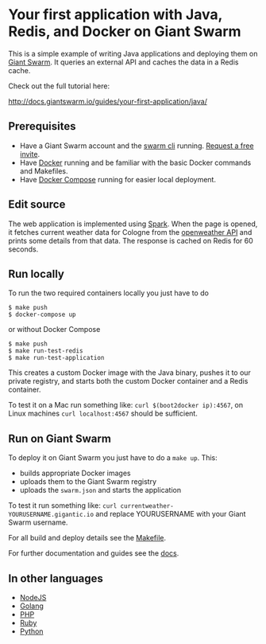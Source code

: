 # Your first application with Java, Redis, and Docker on Giant Swarm

This is a simple example of writing Java applications and deploying them on [Giant Swarm](https://giantswarm.io/). It queries an external API and caches the data in a Redis cache.

Check out the full tutorial here:

http://docs.giantswarm.io/guides/your-first-application/java/  

## Prerequisites

* Have a Giant Swarm account and the [swarm cli](http://docs.giantswarm.io/installation/gettingstarted/#installing-the-cli) running. [Request a free invite](https://giantswarm.io/).
* Have [Docker](https://docs.docker.com/installation/) running and be familiar with the basic Docker commands and Makefiles.
* Have [Docker Compose](https://docs.docker.com/compose/) running for easier local deployment.

## Edit source

The web application is implemented using [Spark](http://sparkjava.com/). When the page is opened, it fetches current weather data for Cologne from the [openweather API](http://api.openweathermap.org/data/2.5/weather?q=Cologne) and prints some details from that data. The response is cached on Redis for 60 seconds.

## Run locally

To run the two required containers locally you just have to do

```
$ make push
$ docker-compose up
```

or without Docker Compose

```
$ make push
$ make run-test-redis
$ make run-test-application
```

This creates a custom Docker image with the Java binary, pushes it to our private registry, and starts both the custom Docker container and a Redis container.

To test it on a Mac run something like: `curl $(boot2docker ip):4567`, on Linux machines `curl localhost:4567` should be sufficient.

## Run on Giant Swarm

To deploy it on Giant Swarm you just have to do a `make up`. This:

* builds appropriate Docker images
* uploads them to the Giant Swarm registry
* uploads the `swarm.json` and starts the application

To test it run something like: `curl currentweather-YOURUSERNAME.gigantic.io` and replace YOURUSERNAME with your Giant Swarm username.

For all build and deploy details see the [Makefile](Makefile).

For further documentation and guides see the [docs](https:://docs.giantswarm.io). 

## In other languages

* [NodeJS](https://github.com/giantswarm/giantswarm-firstapp-nodejs)
* [Golang](https://github.com/giantswarm/giantswarm-firstapp-go)
* [PHP](https://github.com/giantswarm/giantswarm-firstapp-php)
* [Ruby](https://github.com/giantswarm/giantswarm-firstapp-ruby)
* [Python](https://github.com/giantswarm/giantswarm-firstapp-python)